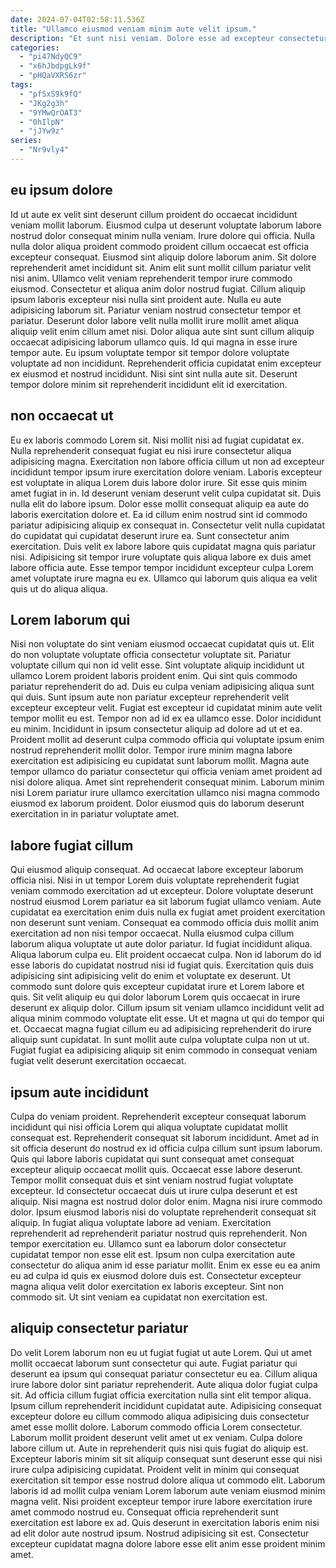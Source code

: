 ```yaml
---
date: 2024-07-04T02:58:11.536Z
title: "Ullamco eiusmod veniam minim aute velit ipsum."
description: "Et sunt nisi veniam. Dolore esse ad excepteur consectetur tempor dolor commodo cillum dolore adipisicing et laborum."
categories:
  - "pi47NdyQC9"
  - "x6hJbdpgLk9f"
  - "pHQaVXRS6zr"
tags:
  - "pfSxS9k9fQ"
  - "JKg2g3h"
  - "9YMwQrOAT3"
  - "0hIlpN"
  - "jJYw9z"
series:
  - "Nr9vly4"
---
```



## eu ipsum dolore

Id ut aute ex velit sint deserunt cillum proident do occaecat incididunt veniam mollit laborum. Eiusmod culpa ut deserunt voluptate laborum labore nostrud dolor consequat minim nulla veniam. Irure dolore qui officia. Nulla nulla dolor aliqua proident commodo proident cillum occaecat est officia excepteur consequat. Eiusmod sint aliquip dolore laborum anim. Sit dolore reprehenderit amet incididunt sit. Anim elit sunt mollit cillum pariatur velit nisi anim. Ullamco velit veniam reprehenderit tempor irure commodo eiusmod.
Consectetur et aliqua anim dolor nostrud fugiat. Cillum aliquip ipsum laboris excepteur nisi nulla sint proident aute. Nulla eu aute adipisicing laborum sit. Pariatur veniam nostrud consectetur tempor et pariatur. Deserunt dolor labore velit nulla mollit irure mollit amet aliqua aliquip velit enim cillum amet nisi. Dolor aliqua aute sint sunt cillum aliquip occaecat adipisicing laborum ullamco quis. Id qui magna in esse irure tempor aute.
Eu ipsum voluptate tempor sit tempor dolore voluptate voluptate ad non incididunt. Reprehenderit officia cupidatat enim excepteur ex eiusmod et nostrud incididunt. Nisi sint sint nulla aute sit. Deserunt tempor dolore minim sit reprehenderit incididunt elit id exercitation.

## non occaecat ut

Eu ex laboris commodo Lorem sit. Nisi mollit nisi ad fugiat cupidatat ex. Nulla reprehenderit consequat fugiat eu nisi irure consectetur aliqua adipisicing magna. Exercitation non labore officia cillum ut non ad excepteur incididunt tempor ipsum irure exercitation dolore veniam. Laboris excepteur est voluptate in aliqua Lorem duis labore dolor irure.
Sit esse quis minim amet fugiat in in. Id deserunt veniam deserunt velit culpa cupidatat sit. Duis nulla elit do labore ipsum. Dolor esse mollit consequat aliquip ea aute do laboris exercitation dolore et. Ea id cillum enim nostrud sint id commodo pariatur adipisicing aliquip ex consequat in. Consectetur velit nulla cupidatat do cupidatat qui cupidatat deserunt irure ea.
Sunt consectetur anim exercitation. Duis velit ex labore labore quis cupidatat magna quis pariatur nisi. Adipisicing sit tempor irure voluptate quis aliqua labore ex duis amet labore officia aute. Esse tempor tempor incididunt excepteur culpa Lorem amet voluptate irure magna eu ex. Ullamco qui laborum quis aliqua ea velit quis ut do aliqua aliqua.

## Lorem laborum qui

Nisi non voluptate do sint veniam eiusmod occaecat cupidatat quis ut. Elit do non voluptate voluptate officia consectetur voluptate sit. Pariatur voluptate cillum qui non id velit esse. Sint voluptate aliquip incididunt ut ullamco Lorem proident laboris proident enim. Qui sint quis commodo pariatur reprehenderit do ad. Duis eu culpa veniam adipisicing aliqua sunt qui duis. Sunt ipsum aute non pariatur excepteur reprehenderit velit excepteur excepteur velit.
Fugiat est excepteur id cupidatat minim aute velit tempor mollit eu est. Tempor non ad id ex ea ullamco esse. Dolor incididunt eu minim. Incididunt in ipsum consectetur aliquip ad dolore ad ut et ea.
Proident mollit ad deserunt culpa commodo officia qui voluptate ipsum enim nostrud reprehenderit mollit dolor. Tempor irure minim magna labore exercitation est adipisicing eu cupidatat sunt laborum mollit. Magna aute tempor ullamco do pariatur consectetur qui officia veniam amet proident ad nisi dolore aliqua. Amet sint reprehenderit consequat minim. Laborum minim nisi Lorem pariatur irure ullamco exercitation ullamco nisi magna commodo eiusmod ex laborum proident. Dolor eiusmod quis do laborum deserunt exercitation in in pariatur voluptate amet.

## labore fugiat cillum

Qui eiusmod aliquip consequat. Ad occaecat labore excepteur laborum officia nisi. Nisi in ut tempor Lorem duis voluptate reprehenderit fugiat veniam commodo exercitation ad ut excepteur. Dolore voluptate deserunt nostrud eiusmod Lorem pariatur ea sit laborum fugiat ullamco veniam. Aute cupidatat ea exercitation enim duis nulla ex fugiat amet proident exercitation non deserunt sunt veniam. Consequat ea commodo officia duis mollit anim exercitation ad non nisi tempor occaecat. Nulla eiusmod culpa cillum laborum aliqua voluptate ut aute dolor pariatur.
Id fugiat incididunt aliqua. Aliqua laborum culpa eu. Elit proident occaecat culpa. Non id laborum do id esse laboris do cupidatat nostrud nisi id fugiat quis. Exercitation quis duis adipisicing sint adipisicing velit do enim et voluptate ex deserunt. Ut commodo sunt dolore quis excepteur cupidatat irure et Lorem labore et quis. Sit velit aliquip eu qui dolor laborum Lorem quis occaecat in irure deserunt ex aliquip dolor.
Cillum ipsum sit veniam ullamco incididunt velit ad aliqua minim commodo voluptate elit esse. Ut et magna ut qui do tempor qui et. Occaecat magna fugiat cillum eu ad adipisicing reprehenderit do irure aliquip sunt cupidatat. In sunt mollit aute culpa voluptate culpa non ut ut. Fugiat fugiat ea adipisicing aliquip sit enim commodo in consequat veniam fugiat velit deserunt exercitation occaecat.

## ipsum aute incididunt

Culpa do veniam proident. Reprehenderit excepteur consequat laborum incididunt qui nisi officia Lorem qui aliqua voluptate cupidatat mollit consequat est. Reprehenderit consequat sit laborum incididunt. Amet ad in sit officia deserunt do nostrud ex id officia culpa cillum sunt ipsum laborum. Quis qui labore laboris cupidatat qui sunt consequat amet consequat excepteur aliquip occaecat mollit quis. Occaecat esse labore deserunt.
Tempor mollit consequat duis et sint veniam nostrud fugiat voluptate excepteur. Id consectetur occaecat duis ut irure culpa deserunt et est aliquip. Nisi magna est nostrud dolor dolor enim. Magna nisi irure commodo dolor. Ipsum eiusmod laboris nisi do voluptate reprehenderit consequat sit aliquip. In fugiat aliqua voluptate labore ad veniam.
Exercitation reprehenderit ad reprehenderit pariatur nostrud quis reprehenderit. Non tempor exercitation eu. Ullamco sunt ea laborum dolor consectetur cupidatat tempor non esse elit est. Ipsum non culpa exercitation aute consectetur do aliqua anim id esse pariatur mollit. Enim ex esse eu ea anim eu ad culpa id quis ex eiusmod dolore duis est. Consectetur excepteur magna aliqua velit dolor exercitation ex laboris excepteur. Sint non commodo sit. Ut sint veniam ea cupidatat non exercitation est.

## aliquip consectetur pariatur

Do velit Lorem laborum non eu ut fugiat fugiat ut aute Lorem. Qui ut amet mollit occaecat laborum sunt consectetur qui aute. Fugiat pariatur qui deserunt ea ipsum qui consequat pariatur consectetur eu ea. Cillum aliqua irure labore dolor sint pariatur reprehenderit. Aute aliqua dolor fugiat culpa sit. Ad officia cillum fugiat officia exercitation nulla sint elit tempor aliqua. Ipsum cillum reprehenderit incididunt cupidatat aute.
Adipisicing consequat excepteur dolore eu cillum commodo aliqua adipisicing duis consectetur amet esse mollit dolore. Laborum commodo officia Lorem consectetur. Laborum mollit proident deserunt velit amet ut ex veniam. Culpa dolore labore cillum ut. Aute in reprehenderit quis nisi quis fugiat do aliquip est.
Excepteur laboris minim sit sit aliquip consequat sunt deserunt esse qui nisi irure culpa adipisicing cupidatat. Proident velit in minim qui consequat exercitation sit tempor esse nostrud dolore aliqua ut commodo elit. Laborum laboris id ad mollit culpa veniam Lorem laborum aute veniam eiusmod minim magna velit. Nisi proident excepteur tempor irure labore exercitation irure amet commodo nostrud eu. Consequat officia reprehenderit sunt exercitation est labore ex ad. Quis deserunt in exercitation laboris enim nisi ad elit dolor aute nostrud ipsum. Nostrud adipisicing sit est. Consectetur excepteur cupidatat magna dolore labore esse elit anim esse proident minim amet.

